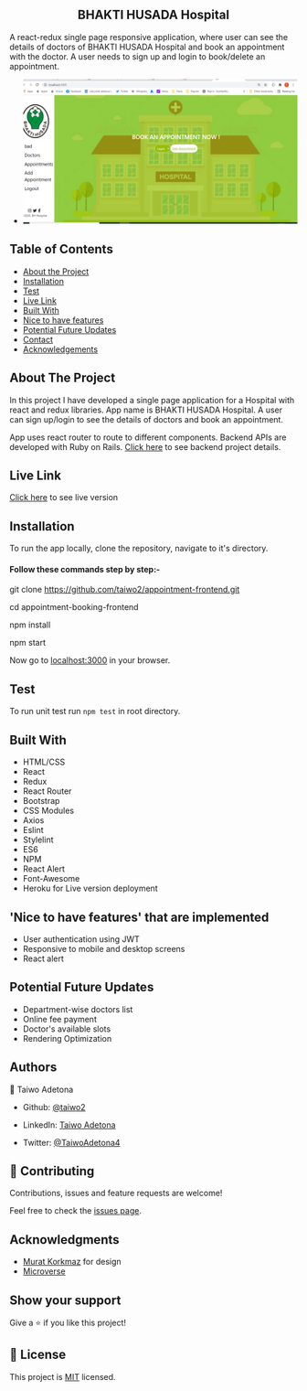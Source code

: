 
  <h2 align="center">BHAKTI HUSADA Hospital</h2>
  <p>A react-redux single page responsive application, where user can see the details of doctors of BHAKTI HUSADA Hospital and book an appointment with the doctor. A user needs to sign up and login to book/delete an appointment.</p>


* ![Home](./hospital.png)


<!-- TABLE OF CONTENTS -->
## Table of Contents

* [About the Project](#about-the-project)
* [Installation](#installation)
* [Test](#test)
* [Live Link](#Live-Link)
* [Built With](#built-with)
* [Nice to have features](#nice-to-have-features)
* [Potential Future Updates](#potential-future-updates)
* [Contact](#authors)
* [Acknowledgements](#acknowledgments)

<!-- ABOUT THE PROJECT -->
## About The Project

In this project I have developed a single page application for a Hospital with react and redux libraries. App name is BHAKTI HUSADA Hospital. A user can sign up/login to see the details of doctors and book an appointment.

App uses react router to route to different components. 
Backend APIs are developed with Ruby on Rails. [Click here](https://github.com/taiwo2/appointment-backend.git) to see backend project details.


<!-- Live Link  -->

## Live Link

[Click here](https://shrouded-castle-38938.herokuapp.com/) to see live version

<!-- INSTALLATION -->

## Installation

To run the app locally, clone the repository, navigate to it's directory.

#### Follow these commands step by step:-


git clone https://github.com/taiwo2/appointment-frontend.git <br>

cd appointment-booking-frontend <br>

npm install <br>

npm start <br>

Now go to [localhost:3000](http://localhost:3000) in your browser.

<!-- Test -->

## Test

To run unit test run `npm test` in root directory.

<!-- BUILD WITH -->

## Built With

- HTML/CSS
- React
- Redux
- React Router
- Bootstrap
- CSS Modules
- Axios
- Eslint
- Stylelint
- ES6
- NPM
- React Alert
- Font-Awesome
- Heroku for Live version deployment



<!-- Nice to have features -->

## 'Nice to have features' that are implemented
- User authentication using JWT
- Responsive to mobile and desktop screens
- React alert

<!-- potential future updates -->

## Potential Future Updates

- Department-wise doctors list
- Online fee payment
- Doctor's available slots
- Rendering Optimization

<!-- CONTACT -->
## Authors
👤 Taiwo Adetona

- Github: [@taiwo2](https://github.com/taiwo2)

- LinkedIn: [Taiwo Adetona](https://www.linkedin.com/in/taiwo-adetona/)

- Twitter: [@TaiwoAdetona4](https://twitter.com/TaiwoAdetona4/)

<!-- acknowledgments -->

## 🤝 Contributing

Contributions, issues and feature requests are welcome!

Feel free to check the [issues page](issues/).

## Acknowledgments

- [Murat Korkmaz](https://www.behance.net/gallery/26425031/Vespa-Responsive-Redesign) for design
- [Microverse](https://microverse.org)

## Show your support

Give a ⭐️ if you like this project!

## 📝 License

This project is [MIT](https://opensource.org/licenses/MIT) licensed.